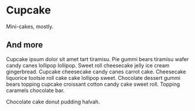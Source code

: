 # Cupcake

Mini-cakes, mostly.

## And more

Cupcake ipsum dolor sit amet tart tiramisu. Pie gummi bears tiramisu wafer candy canes lollipop lollipop. Sweet roll cheesecake jelly ice cream gingerbread. Cupcake cheesecake candy canes carrot cake. Cheesecake liquorice tootsie roll cake cake lollipop sweet. Chocolate dessert gummi bears topping cupcake croissant cotton candy cake sweet roll. Topping caramels chocolate bar.

Chocolate cake donut pudding halvah.
